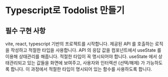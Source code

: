 # Typescript로 Todolist 만들기

## 필수 구현 사항

vite, react, typescript 기반의 프로젝트를 시작합니다.
제공된 API 를 호출하는 로직을 작성하고 적절한 타입을 사용합니다.
API 의 응답 값을 컴포넌트에서 useState 를 이용해 상태관리를 해줍니다. 적절한 타입이 꼭 명시되어야 합니다.
useState 에서 상태관리되고 있는 값들을 화면에 보여주고, 사용자와 인터렉션 (선택/해제) 가 가능하도록 합니다. 이 과정에서 적절한 타입이 명시되어 있는 함수를 사용하도록 합니다.
